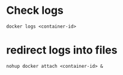 # Check logs
```
docker logs <container-id>
```
# redirect logs into files
```
nohup docker attach <container-id> & 
```
